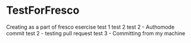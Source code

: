 # TestForFresco
Creating as a part of fresco esercise 
test 1
test 2
test 2 - Authomode commit
test 2 - testing pull request
test 3 - Committing from my machine
